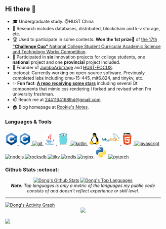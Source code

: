 ## Hi there 👋
<!---
<img src="https://github-readme-stats.vercel.app/api?username=SleepyLGod&show_icons=true&theme=vue&count_private=true" alt="logo" height="165" align="right" style="margin: 10px; margin-bottom: 20px;" />
--->
- 🎓 Undergraduate study. @HUST China
- 🔭 Research includes databases, distributed, blockchain and k-v storage, etc.
- 🏆 Used to participate in some contests. **Won the 1st prize🥇** of [the 17th **"Challenge Cup"** National College Student Curricular Academic Science and Technology Works Competition](http://mse.hust.edu.cn/info/1180/11133.htm). 
- 🚀 Participated in **six** innovation projects for college students, one **national** project and one **provincial** project included.
- 👑 Founder of [JumboArbitrage](https://github.com/JumboArbitrage) and [HUST-FOCUS](https://github.com/HUST-FOCUS).
- :octocat:  Currently working on open-source software. Previously completed labs including cmu-15-445, mit6.824, and tinykv, etc.
- ✨ **Fun fact**: [**A repo receiving some stars**](https://github.com/SleepyLGod/qwidget-demo) including several Qt components that mimic css rendering I forked and revised when I'm university freshman.
- 📫 Reach me at 2441164168lhd@gmail.com
- 🏠 Blog homepage at [Rookie's Notes](https://dong-8.gitbook.io/rookies-notes/).

### Languages & Tools

<p align="left"> <a href="https://www.w3schools.com/cpp/" target="_blank"> <img src="https://raw.githubusercontent.com/devicons/devicon/master/icons/cplusplus/cplusplus-original.svg" alt="cplusplus" width="40" height="40"/> </a> <a href="https://www.cprogramming.com/" target="_blank"> <img src="https://raw.githubusercontent.com/devicons/devicon/master/icons/c/c-original.svg" alt="c" width="40" height="40"/> </a> <a href="https://git-scm.com/" target="_blank"> <img src="https://www.vectorlogo.zone/logos/git-scm/git-scm-icon.svg" alt="git" width="40" height="40"/> </a> <a href="https://www.java.com" target="_blank"> <img src="https://raw.githubusercontent.com/devicons/devicon/master/icons/java/java-original.svg" alt="java" width="40" height="40"/> </a> <a href="https://golang.org" target="_blank"> <img src="https://raw.githubusercontent.com/devicons/devicon/master/icons/go/go-original.svg" alt="go" width="40" height="40"/> </a> <a href="https://kotlinlang.org" target="_blank"> <img src="https://www.vectorlogo.zone/logos/kotlinlang/kotlinlang-icon.svg" alt="kotlin" width="40" height="40"/> </a> <a href="https://www.linux.org/" target="_blank"> <img src="https://raw.githubusercontent.com/devicons/devicon/master/icons/linux/linux-original.svg" alt="linux" width="40" height="40"/> </a> <a href="https://www.mysql.com/" target="_blank"> <img src="https://raw.githubusercontent.com/devicons/devicon/master/icons/mysql/mysql-original-wordmark.svg" alt="mysql" width="60" height="50"/> <a href="https://www.w3.org/html/" target="_blank"> <img src="https://raw.githubusercontent.com/devicons/devicon/master/icons/html5/html5-original-wordmark.svg" alt="html5" width="40" height="40"/> </a> <a href="https://developer.mozilla.org/en-US/docs/Web/JavaScript" target="_blank"> <img src="https://www.vectorlogo.zone/logos/javascript/javascript-icon.svg" alt="javascript" width="40"  height="40"/> </a> <a href="http://nodejs.cn/" target="_blank"> <img src="https://www.vectorlogo.zone/logos/nodejs/nodejs-icon.svg" alt="nodejs" width="40"  height="40"/> </a> <a href="https://rocksdb.org/" target="_blank"> <img src="https://www.vectorlogo.zone/logos/rocksdb/rocksdb-icon.svg" alt="rocksdb" width="40"  height="40"/> </a> <a href="https://tikv.org/" target="_blank"> <img src="https://www.vectorlogo.zone/logos/tikv/tikv-icon.svg" alt="tikv" width="40"  height="40"/> </a> <a href="https://redis.io/" target="_blank"> <img src="https://www.vectorlogo.zone/logos/redis/redis-icon.svg" alt="redis" width="40"  height="40"/> </a> <a href="https://nginx.org/en/docs/" target="_blank"> <img src="https://www.vectorlogo.zone/logos/nginx/nginx-ar21.svg" alt="nginx" width="80"  height="40"/> </a> <a href="https://www.python.org" target="_blank"> <img src="https://raw.githubusercontent.com/devicons/devicon/master/icons/python/python-original.svg" alt="python" width="40" height="40"/> </a> <a href="https://pytorch.org/" target="_blank"> <img src="https://www.vectorlogo.zone/logos/pytorch/pytorch-icon.svg" alt="pytorch" width="40" height="40"/> </a>
</p>

### Github Stats :octocat:

<diV>

  <div align="center">
    <a href="#"><img alt="Dong's Github Stats" src="https://github-readme-stats.vercel.app/api?username=SleepyLGod&show_icons=true&include_all_commits=true&count_private=true&theme=react&hide_border=true&bg_color=0D1117&title_color=5ce1e6&icon_color=5ce1e6" height="200"/></a>
    <a href="#"><img alt="Dong's Top Languages" src="https://github-readme-stats.vercel.app/api/top-langs/?username=SleepyLGod&hide=html,tex&langs_count=10&layout=compact&theme=react&hide_border=true&bg_color=0D1117&title_color=5ce1e6&icon_color=5ce1e6" height="200"/></a>
   <!---
   <p align="center"> <img src="https://komarev.com/ghpvc/?username=SleepyLGod&label=Profile%20views&color=0e75b6&style=flat" alt="SleepyLGod" /> </p>
   --->
    <br/>
    <i><b>Note:</b> Top languages is only a metric of the languages my public code consists of and doesn't reflect experience or skill level.</i>
  </div>

  <hr/>

  <div>
    <a href="#"><img alt="Dong's Activity Graph" src="https://activity-graph.herokuapp.com/graph?username=SleepyLGod&custom_title=dong's%20Contribution%20Graph&bg_color=0D1117&color=5ce1e6&line=FFFFFF&point=5ce1e6&hide_border=true" /></a>
  <div> 
</div>

<div align="center">
  <img src="https://github-profile-trophy.vercel.app/?username=SleepyLGod&column=8&theme=onedark" />
</div>
<br/>

<img src="https://raw.githubusercontent.com/halfrost/halfrost/master/icons/header_.png">












<!---
------------------------------------------- dustbin -------------------------------------------------------
--->

<!---
<details>

<summary> :octocat: My GitHub Stats 👇</summary>

<img src="https://raw.githubusercontent.com/SleepyLGod/github-profile-summary-cards/master/profile-summary-card-output/nord_bright/0-profile-details.svg" alt="logo" height="193" align="left" style="margin: 10px; margin-bottom: 20px;" />

<img src="https://raw.githubusercontent.com/SleepyLGod/github-profile-summary-cards/master/profile-summary-card-output/nord_bright/1-repos-per-language.svg" alt="logo" height="190" align="left" style="margin: 10px; margin-bottom: 20px;" />

<img src="https://raw.githubusercontent.com/SleepyLGod/github-profile-summary-cards/master/profile-summary-card-output/nord_bright/4-productive-time.svg" alt="logo" height="190" align="middle" style="margin: 10px; margin-bottom: 20px;" />

</details>
--->

<!---
[![Top Langs](https://github-readme-stats.vercel.app/api/top-langs/?username=SleepyLGod&layout=compact&hide=html,tex)](https://github.com/anuraghazra/github-readme-stats)
--->
<!---
[![](https://raw.githubusercontent.com/SleepyLGod/github-profile-summary-cards/master/profile-summary-card-output/nord_bright/1-repos-per-language.svg)](https://github.com/vn7n24fzkq/github-profile-summary-cards)[![](https://raw.githubusercontent.com/SleepyLGod/github-profile-summary-cards/master/profile-summary-card-output/nord_bright/4-productive-time.svg)](https://github.com/vn7n24fzkq/github-profile-summary-cards)

[![](https://raw.githubusercontent.com/SleepyLGod/github-profile-summary-cards/master/profile-summary-card-output/nord_bright/2-most-commit-language.svg)](https://github.com/vn7n24fzkq/github-profile-summary-cards)
[![](https://raw.githubusercontent.com/SleepyLGod/github-profile-summary-cards/master/profile-summary-card-output/nord_bright/3-stats.svg)](https://github.com/vn7n24fzkq/github-profile-summary-cards)
--->
